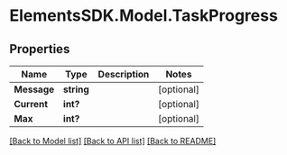 # ElementsSDK.Model.TaskProgress

## Properties

Name | Type | Description | Notes
------------ | ------------- | ------------- | -------------
**Message** | **string** |  | [optional] 
**Current** | **int?** |  | [optional] 
**Max** | **int?** |  | [optional] 

[[Back to Model list]](../README.md#documentation-for-models) [[Back to API list]](../README.md#documentation-for-api-endpoints) [[Back to README]](../README.md)

